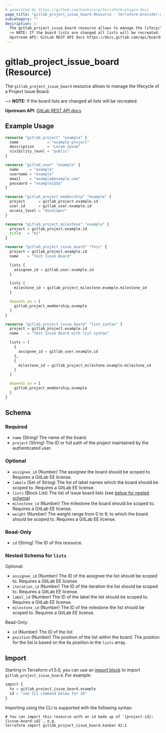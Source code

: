 ```yaml
---
# generated by https://github.com/hashicorp/terraform-plugin-docs
page_title: "gitlab_project_issue_board Resource - terraform-provider-gitlab"
subcategory: ""
description: |-
  The gitlab_project_issue_board resource allows to manage the lifecycle of a Project Issue Board.
  ~> NOTE: If the board lists are changed all lists will be recreated.
  Upstream API: GitLab REST API docs https://docs.gitlab.com/api/boards/
---
```


# gitlab_project_issue_board (Resource)

The `gitlab_project_issue_board` resource allows to manage the lifecycle of a Project Issue Board.

~> **NOTE:** If the board lists are changed all lists will be recreated.

**Upstream API**: [GitLab REST API docs](https://docs.gitlab.com/api/boards/)

## Example Usage

```terraform
resource "gitlab_project" "example" {
  name             = "example project"
  description      = "Lorem Ipsum"
  visibility_level = "public"
}

resource "gitlab_user" "example" {
  name     = "example"
  username = "example"
  email    = "example@example.com"
  password = "example1$$$"
}

resource "gitlab_project_membership" "example" {
  project      = gitlab_project.example.id
  user_id      = gitlab_user.example.id
  access_level = "developer"
}

resource "gitlab_project_milestone" "example" {
  project = gitlab_project.example.id
  title   = "m1"
}

resource "gitlab_project_issue_board" "this" {
  project = gitlab_project.example.id
  name    = "Test Issue Board"

  lists {
    assignee_id = gitlab_user.example.id
  }

  lists {
    milestone_id = gitlab_project_milestone.example.milestone_id
  }

  depends_on = [
    gitlab_project_membership.example
  ]
}

resource "gitlab_project_issue_board" "list_syntax" {
  project = gitlab_project.example.id
  name    = "Test Issue Board with list syntax"

  lists = [
    {
      assignee_id = gitlab_user.example.id
    },
    {
      milestone_id = gitlab_project_milestone.example.milestone_id
    }
  ]

  depends_on = [
    gitlab_project_membership.example
  ]
}
```

<!-- schema generated by tfplugindocs -->
## Schema

### Required

- `name` (String) The name of the board.
- `project` (String) The ID or full path of the project maintained by the authenticated user.

### Optional

- `assignee_id` (Number) The assignee the board should be scoped to. Requires a GitLab EE license.
- `labels` (Set of String) The list of label names which the board should be scoped to. Requires a GitLab EE license.
- `lists` (Block List) The list of issue board lists (see [below for nested schema](#nestedblock--lists))
- `milestone_id` (Number) The milestone the board should be scoped to. Requires a GitLab EE license.
- `weight` (Number) The weight range from 0 to 9, to which the board should be scoped to. Requires a GitLab EE license.

### Read-Only

- `id` (String) The ID of this resource.

<a id="nestedblock--lists"></a>
### Nested Schema for `lists`

Optional:

- `assignee_id` (Number) The ID of the assignee the list should be scoped to. Requires a GitLab EE license.
- `iteration_id` (Number) The ID of the iteration the list should be scoped to. Requires a GitLab EE license.
- `label_id` (Number) The ID of the label the list should be scoped to. Requires a GitLab EE license.
- `milestone_id` (Number) The ID of the milestone the list should be scoped to. Requires a GitLab EE license.

Read-Only:

- `id` (Number) The ID of the list
- `position` (Number) The position of the list within the board. The position for the list is based on the its position in the `lists` array.

## Import

Starting in Terraform v1.5.0, you can use an [import block](https://developer.hashicorp.com/terraform/language/import) to import `gitlab_project_issue_board`. For example:

```terraform
import {
  to = gitlab_project_issue_board.example
  id = "see CLI command below for ID"
}
```

Importing using the CLI is supported with the following syntax:

```shell
# You can import this resource with an id made up of `{project-id}:{issue-board-id}`, e.g.
terraform import gitlab_project_issue_board.kanban 42:1
```
